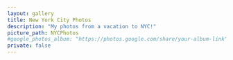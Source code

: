 ```yaml
---
layout: gallery
title: New York City Photos
description: "My photos from a vacation to NYC!"
picture_path: NYCPhotos
#google_photos_album: "https://photos.google.com/share/your-album-link"
private: false
---
```

